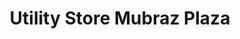 ---
title: "Utility Store Mubraz Plaza"
url: /karachi/utility-store-mubraz-plaza/
shop: supermarket
---